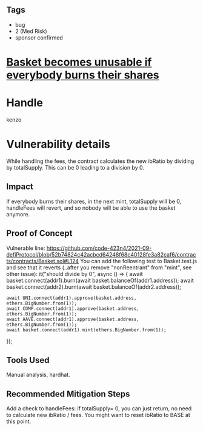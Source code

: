 ## Tags

- bug
- 2 (Med Risk)
- sponsor confirmed

# [Basket becomes unusable if everybody burns their shares](https://github.com/code-423n4/2021-10-defiprotocol-findings/issues/49) 

# Handle

kenzo


# Vulnerability details

While handling the fees, the contract calculates the new ibRatio by dividing by totalSupply. This can be 0 leading to a division by 0.

## Impact
If everybody burns their shares, in the next mint, totalSupply will be 0, handleFees will revert, and so nobody will be able to use the basket anymore.

## Proof of Concept
Vulnerable line:
https://github.com/code-423n4/2021-09-defiProtocol/blob/52b74824c42acbcd64248f68c40128fe3a82caf6/contracts/contracts/Basket.sol#L124
You can add the following test to Basket.test.js and see that it reverts (..after you remove "nonReentrant" from "mint", see other issue):
it("should divide by 0", async () => {
    await basket.connect(addr1).burn(await basket.balanceOf(addr1.address));
    await basket.connect(addr2).burn(await basket.balanceOf(addr2.address));

    await UNI.connect(addr1).approve(basket.address, ethers.BigNumber.from(1));
    await COMP.connect(addr1).approve(basket.address, ethers.BigNumber.from(1));
    await AAVE.connect(addr1).approve(basket.address, ethers.BigNumber.from(1));
    await basket.connect(addr1).mint(ethers.BigNumber.from(1));
});


## Tools Used
Manual analysis, hardhat.

## Recommended Mitigation Steps
Add a check to handleFees: if totalSupply= 0, you can just return, no need to calculate new ibRatio / fees.
You might want to reset ibRatio to BASE at this point.

